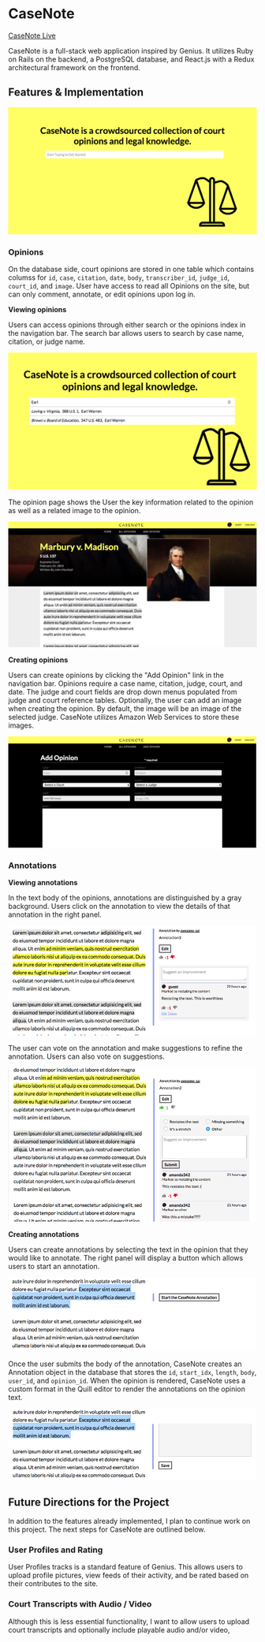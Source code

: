 # CaseNote

[CaseNote Live][live]

[live]: https://casenote.herokuapp.com/#/

CaseNote is a full-stack web application inspired by Genius.  It utilizes Ruby on Rails on the backend, a PostgreSQL database, and React.js with a Redux architectural framework on the frontend.

## Features & Implementation

![image of home](docs/screenshots/home-screen.png)

### Opinions

On the database side, court opinions are stored in one table which contains columss for `id`, `case`, `citation`, `date`, `body`, `transcriber_id`, `judge_id`, `court_id`, and `image`.  User have access to read all Opinions on the site, but can only comment, annotate, or edit opinions upon log in.  

**Viewing opinions**

Users can access opinions through either search or the opinions index in the navigation bar.  The search bar allows users to search by case name, citation, or judge name.

![image of search](docs/screenshots/autocomplete-search-1.png)

The opinion page shows the User the key information related to the opinion as well as a related image to the opinion.

![image of opinion view](docs/screenshots/opinion-detail-view.png)

**Creating opinions**

Users can create opinions by clicking the "Add Opinion" link in the navigation bar.  Opinions require a case name, citation, judge, court, and date.  The judge and court fields are drop down menus populated from judge and court reference tables.  Optionally, the user can add an image when creating the opinion.  By default, the image will be an image of the selected judge.  CaseNote utilizes Amazon Web Services to store these images.

![image of opinion add page](docs/screenshots/add-opinion.png)

### Annotations

**Viewing annotations**

In the text body of the opinions, annotations are distinguished by a gray background.  Users click on the annotation to view the details of that annotation in the right panel.

![image of annotation details](docs/screenshots/annotation-detail.png)

The user can vote on the annotation and make suggestions to refine the annotation. Users can also vote on suggestions.

![image of suggestion form](docs/screenshots/annotation-detail-suggestion.png)

**Creating annotations**

Users can create annotations by selecting the text in the opinion that they would like to annotate.  The right panel will display a button which allows users to start an annotation.  

![image of annotation form button](docs/screenshots/annotation-form-start.png)

Once the user submits the body of the annotation, CaseNote creates an Annotation object in the database that stores the `id`, `start_idx`, `length`, `body`, `user_id`, and `opinion_id`.  When the opinion is rendered, CaseNote uses a custom format in the Quill editor to render the annotations on the opinion text.

![image of annotation form full](docs/screenshots/annotation-form-full.png)


## Future Directions for the Project

In addition to the features already implemented, I plan to continue work on this project.  The next steps for CaseNote are outlined below.

### User Profiles and Rating

User Profiles tracks is a standard feature of Genius. This allows users to upload profile pictures, view feeds of their activity, and be rated based on their contributes to the site.

### Court Transcripts with Audio / Video

Although this is less essential functionality, I want to allow users to upload court transcripts and optionally include playable audio and/or video,
